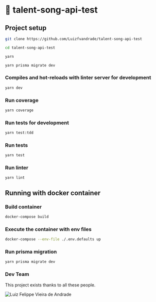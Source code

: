# 🚀 talent-song-api-test

## Project setup

```bash
git clone https://github.com/Luizfvandrade/talent-song-api-test

cd talent-song-api-test

yarn

yarn prisma migrate dev
```

### Compiles and hot-reloads with linter server for development

```bash
yarn dev
```

### Run coverage

```bash
yarn coverage
```

### Run tests for development

```bash
yarn test:tdd
```

### Run tests

```bash
yarn test
```

### Run linter

```bash
yarn lint
```

## Running with docker container
### Build container
```bash
docker-compose build
```

### Execute the container with env files

```bash
docker-compose --env-file ./.env.defaults up
```


### Run prisma migration 

```bash
yarn prisma migrate dev
```

### Dev Team

This project exists thanks to all these people.

![Luiz Felippe Vieira de Andrade](https://avatars.githubusercontent.com/u/42068673?s=100&u=a15172f334291d1c96f5d239be849bd54e4c6c7a&v=4)
